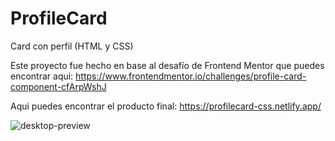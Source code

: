 # ProfileCard
Card con perfil (HTML y CSS)

Este proyecto fue hecho en base al desafío de Frontend Mentor que puedes encontrar aqui:
https://www.frontendmentor.io/challenges/profile-card-component-cfArpWshJ

Aqui puedes encontrar el producto final:
https://profilecard-css.netlify.app/

![desktop-preview](https://github.com/VickyAzola/ProfileCard/assets/116470398/9266661d-e339-4e7c-95c9-3f3633eab1fa)
